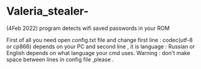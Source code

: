 # Valeria_stealer-
(4Feb 2022) program detects wifi saved passwords in your ROM

First of all you need open config.txt file and change first line : codec(utf-8 or cp866) depends on your PC and second line , it is language : Russian or English depends on what language your cmd uses. Warning : don't make space between lines in config file ,please . 
